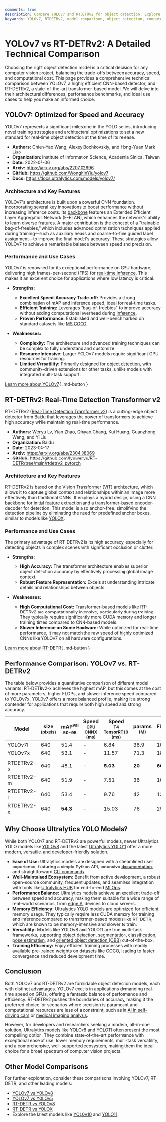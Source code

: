 ```yaml
---
comments: true
description: Compare YOLOv7 and RTDETRv2 for object detection. Explore architecture, performance, and use cases to pick the best model for your project.
keywords: YOLOv7, RTDETRv2, model comparison, object detection, computer vision, machine learning, real-time detection, AI models, Vision Transformers
---
```


# YOLOv7 vs RT-DETRv2: A Detailed Technical Comparison

Choosing the right object detection model is a critical decision for any computer vision project, balancing the trade-offs between accuracy, speed, and computational cost. This page provides a comprehensive technical comparison between YOLOv7, a highly efficient CNN-based detector, and RT-DETRv2, a state-of-the-art transformer-based model. We will delve into their architectural differences, performance benchmarks, and ideal use cases to help you make an informed choice.

<script async src="https://cdn.jsdelivr.net/npm/chart.js"></script>
<script defer src="../../javascript/benchmark.js"></script>

<canvas id="modelComparisonChart" width="1024" height="400" active-models='["YOLOv7", "RTDETRv2"]'></canvas>

## YOLOv7: Optimized for Speed and Accuracy

YOLOv7 represents a significant milestone in the YOLO series, introducing novel training strategies and architectural optimizations to set a new standard for real-time object detection at the time of its release.

- **Authors:** Chien-Yao Wang, Alexey Bochkovskiy, and Hong-Yuan Mark Liao
- **Organization:** Institute of Information Science, Academia Sinica, Taiwan
- **Date:** 2022-07-06
- **Arxiv:** <https://arxiv.org/abs/2207.02696>
- **GitHub:** <https://github.com/WongKinYiu/yolov7>
- **Docs:** <https://docs.ultralytics.com/models/yolov7/>

### Architecture and Key Features

YOLOv7's architecture is built upon a powerful [CNN](https://www.ultralytics.com/glossary/convolutional-neural-network-cnn) foundation, incorporating several key innovations to boost performance without increasing inference costs. Its [backbone](https://www.ultralytics.com/glossary/backbone) features an Extended Efficient Layer Aggregation Network (E-ELAN), which enhances the network's ability to learn diverse features. A major contribution is the concept of a "trainable bag-of-freebies," which includes advanced optimization techniques applied during training—such as auxiliary heads and coarse-to-fine guided label assignment—to improve the final model's accuracy. These strategies allow YOLOv7 to achieve a remarkable balance between speed and precision.

### Performance and Use Cases

YOLOv7 is renowned for its exceptional performance on GPU hardware, delivering high frames-per-second (FPS) for [real-time inference](https://www.ultralytics.com/glossary/real-time-inference). This makes it an excellent choice for applications where low latency is critical.

- **Strengths:**
    - **Excellent Speed-Accuracy Trade-off:** Provides a strong combination of mAP and inference speed, ideal for real-time tasks.
    - **Efficient Training:** Leverages "bag-of-freebies" to improve accuracy without adding computational overhead during [inference](https://www.ultralytics.com/glossary/inference-engine).
    - **Proven Performance:** Established and well-benchmarked on standard datasets like [MS COCO](https://docs.ultralytics.com/datasets/detect/coco/).

- **Weaknesses:**
    - **Complexity:** The architecture and advanced training techniques can be complex to fully understand and customize.
    - **Resource Intensive:** Larger YOLOv7 models require significant GPU resources for training.
    - **Limited Versatility:** Primarily designed for [object detection](https://www.ultralytics.com/glossary/object-detection), with community-driven extensions for other tasks, unlike models with integrated multi-task support.

[Learn more about YOLOv7](https://docs.ultralytics.com/models/yolov7/){ .md-button }

## RT-DETRv2: Real-Time Detection Transformer v2

RT-DETRv2 ([Real-Time Detection Transformer v2](https://docs.ultralytics.com/models/rtdetr/)) is a cutting-edge object detector from Baidu that leverages the power of transformers to achieve high accuracy while maintaining real-time performance.

- **Authors:** Wenyu Lv, Yian Zhao, Qinyao Chang, Kui Huang, Guanzhong Wang, and Yi Liu
- **Organization:** Baidu
- **Date:** 2023-04-17
- **Arxiv:** <https://arxiv.org/abs/2304.08069>
- **GitHub:** <https://github.com/lyuwenyu/RT-DETR/tree/main/rtdetrv2_pytorch>

### Architecture and Key Features

RT-DETRv2 is based on the [Vision Transformer (ViT)](https://www.ultralytics.com/glossary/vision-transformer-vit) architecture, which allows it to capture global context and relationships within an image more effectively than traditional CNNs. It employs a hybrid design, using a CNN backbone for initial [feature extraction](https://www.ultralytics.com/glossary/feature-extraction) and a transformer-based encoder-decoder for detection. This model is also anchor-free, simplifying the detection pipeline by eliminating the need for predefined anchor boxes, similar to models like [YOLOX](https://docs.ultralytics.com/compare/yolox-vs-yolov7/).

### Performance and Use Cases

The primary advantage of RT-DETRv2 is its high accuracy, especially for detecting objects in complex scenes with significant occlusion or clutter.

- **Strengths:**
    - **High Accuracy:** The transformer architecture enables superior object detection accuracy by effectively processing global image context.
    - **Robust Feature Representation:** Excels at understanding intricate details and relationships between objects.

- **Weaknesses:**
    - **High Computational Cost:** Transformer-based models like RT-DETRv2 are computationally intensive, particularly during training. They typically require significantly more CUDA memory and longer training times compared to CNN-based models.
    - **Slower Inference on Some Hardware:** While optimized for real-time performance, it may not match the raw speed of highly optimized CNNs like YOLOv7 on all hardware configurations.

[Learn more about RT-DETR](https://docs.ultralytics.com/models/rtdetr/){ .md-button }

## Performance Comparison: YOLOv7 vs. RT-DETRv2

The table below provides a quantitative comparison of different model variants. RT-DETRv2-x achieves the highest mAP, but this comes at the cost of more parameters, higher FLOPs, and slower inference speed compared to YOLOv7x. YOLOv7 offers a more balanced profile, making it a strong contender for applications that require both high speed and strong accuracy.

| Model      | size<br><sup>(pixels) | mAP<sup>val<br>50-95 | Speed<br><sup>CPU ONNX<br>(ms) | Speed<br><sup>T4 TensorRT10<br>(ms) | params<br><sup>(M) | FLOPs<br><sup>(B) |
| ---------- | --------------------- | -------------------- | ------------------------------ | ----------------------------------- | ------------------ | ----------------- |
| YOLOv7l    | 640                   | 51.4                 | -                              | 6.84                                | 36.9               | 104.7             |
| YOLOv7x    | 640                   | 53.1                 | -                              | 11.57                               | 71.3               | 189.9             |
|            |                       |                      |                                |                                     |                    |                   |
| RTDETRv2-s | 640                   | 48.1                 | -                              | **5.03**                            | **20**             | **60**            |
| RTDETRv2-m | 640                   | 51.9                 | -                              | 7.51                                | 36                 | 100               |
| RTDETRv2-l | 640                   | 53.4                 | -                              | 9.76                                | 42                 | 136               |
| RTDETRv2-x | 640                   | **54.3**             | -                              | 15.03                               | 76                 | 259               |

## Why Choose Ultralytics YOLO Models?

While both YOLOv7 and RT-DETRv2 are powerful models, newer Ultralytics YOLO models like [YOLOv8](https://docs.ultralytics.com/models/yolov8/) and the latest [Ultralytics YOLO11](https://docs.ultralytics.com/models/yolo11/) offer a more modern, versatile, and developer-friendly solution.

- **Ease of Use:** Ultralytics models are designed with a streamlined user experience, featuring a simple Python API, extensive [documentation](https://docs.ultralytics.com/), and straightforward [CLI commands](https://docs.ultralytics.com/usage/cli/).
- **Well-Maintained Ecosystem:** Benefit from active development, a robust open-source community, frequent updates, and seamless integration with tools like [Ultralytics HUB](https://www.ultralytics.com/hub) for end-to-end [MLOps](https://www.ultralytics.com/glossary/machine-learning-operations-mlops).
- **Performance Balance:** Ultralytics models achieve an excellent trade-off between speed and accuracy, making them suitable for a wide range of real-world scenarios, from [edge AI](https://www.ultralytics.com/glossary/edge-ai) devices to cloud servers.
- **Memory Efficiency:** Ultralytics YOLO models are optimized for efficient memory usage. They typically require less CUDA memory for training and inference compared to transformer-based models like RT-DETR, which are known to be memory-intensive and slower to train.
- **Versatility:** Models like YOLOv8 and YOLO11 are true multi-task frameworks, supporting [object detection](https://docs.ultralytics.com/tasks/detect/), [segmentation](https://docs.ultralytics.com/tasks/segment/), [classification](https://docs.ultralytics.com/tasks/classify/), [pose estimation](https://docs.ultralytics.com/tasks/pose/), and [oriented object detection (OBB)](https://docs.ultralytics.com/tasks/obb/) out-of-the-box.
- **Training Efficiency:** Enjoy efficient training processes with readily available pre-trained weights on datasets like [COCO](https://docs.ultralytics.com/datasets/detect/coco/), leading to faster convergence and reduced development time.

## Conclusion

Both YOLOv7 and RT-DETRv2 are formidable object detection models, each with distinct advantages. YOLOv7 excels in applications demanding real-time speed on GPUs, offering a fantastic balance of performance and efficiency. RT-DETRv2 pushes the boundaries of accuracy, making it the preferred choice for scenarios where precision is paramount and computational resources are less of a constraint, such as in [AI in self-driving cars](https://www.ultralytics.com/solutions/ai-in-automotive) or [medical imaging analysis](https://www.ultralytics.com/blog/using-yolo11-for-tumor-detection-in-medical-imaging).

However, for developers and researchers seeking a modern, all-in-one solution, Ultralytics models like [YOLOv8](https://docs.ultralytics.com/models/yolov8/) and [YOLO11](https://docs.ultralytics.com/models/yolo11/) often present the most compelling option. They combine state-of-the-art performance with exceptional ease of use, lower memory requirements, multi-task versatility, and a comprehensive, well-supported ecosystem, making them the ideal choice for a broad spectrum of computer vision projects.

## Other Model Comparisons

For further exploration, consider these comparisons involving YOLOv7, RT-DETR, and other leading models:

- [YOLOv7 vs YOLOv8](https://docs.ultralytics.com/compare/yolov7-vs-yolov8/)
- [YOLOv7 vs YOLOv5](https://docs.ultralytics.com/compare/yolov5-vs-yolov7/)
- [RT-DETR vs YOLOv8](https://docs.ultralytics.com/compare/rtdetr-vs-yolov8/)
- [RT-DETR vs YOLOX](https://docs.ultralytics.com/compare/rtdetr-vs-yolox/)
- Explore the latest models like [YOLOv10](https://docs.ultralytics.com/models/yolov10/) and [YOLO11](https://docs.ultralytics.com/models/yolo11/).
